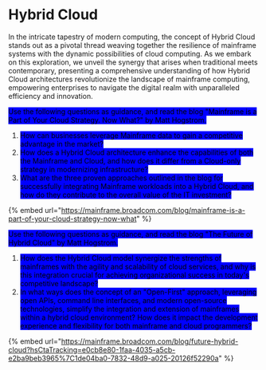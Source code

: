 # Hybrid Cloud

In the intricate tapestry of modern computing, the concept of Hybrid Cloud stands out as a pivotal thread weaving together the resilience of mainframe systems with the dynamic possibilities of cloud computing. As we embark on this exploration, we unveil the synergy that arises when traditional meets contemporary, presenting a comprehensive understanding of how Hybrid Cloud architectures revolutionize the landscape of mainframe computing, empowering enterprises to navigate the digital realm with unparalleled efficiency and innovation.

<mark style="background-color:blue;">Use the following questions as guidance, and read the blog "Mainframe is a Part of Your Cloud Strategy. Now What?" by Matt Hogstrom.</mark>

1. <mark style="background-color:blue;">How can businesses leverage Mainframe data to gain a competitive advantage in the market?</mark>
2. <mark style="background-color:blue;">How does a Hybrid Cloud architecture enhance the capabilities of both the Mainframe and Cloud, and how does it differ from a Cloud-only strategy in modernizing infrastructure?</mark>
3. <mark style="background-color:blue;">What are the three proven approaches outlined in the blog for successfully integrating Mainframe workloads into a Hybrid Cloud, and how do they contribute to the overall value of the IT investment?</mark>

{% embed url="https://mainframe.broadcom.com/blog/mainframe-is-a-part-of-your-cloud-strategy-now-what" %}

<mark style="background-color:blue;">Use the following questions as guidance, and read the blog "The Future of Hybrid Cloud" by Matt Hogstrom.</mark>

1. <mark style="background-color:blue;">How does the Hybrid Cloud model synergize the strengths of mainframes with the agility and scalability of cloud services, and why is this integration crucial for achieving organizational success in today's competitive landscape?</mark>
2. <mark style="background-color:blue;">In what ways does the concept of an "Open-First" approach, leveraging open APIs, command line interfaces, and modern open-source technologies, simplify the integration and extension of mainframes within a hybrid cloud environment? How does it impact the development experience and flexibility for both mainframe and cloud programmers?</mark>

{% embed url="https://mainframe.broadcom.com/blog/future-hybrid-cloud?hsCtaTracking=e0cb8e80-1faa-4035-a5cb-e2ba9beb3965%7C1de04ba0-7832-48d9-a025-20126f52290a" %}

